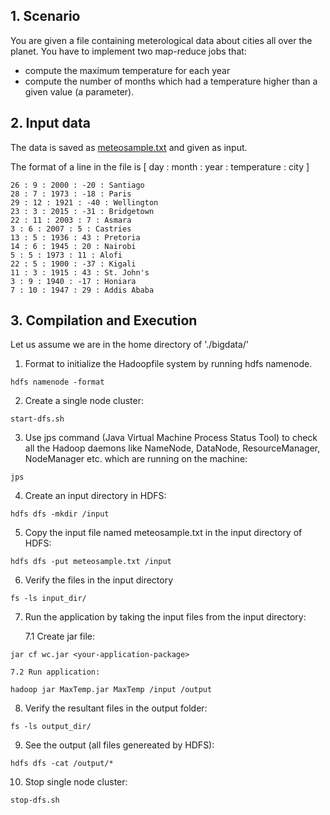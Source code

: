 ## 1. Scenario
You are given a file containing meterological data about cities all over the planet. You have to implement two map-reduce jobs that:
- compute the maximum temperature for each year
- compute the number of months which had a temperature higher than a given value (a parameter).


## 2. Input data
The data is saved as [meteosample.txt](https://github.com/honghanhh/bigdata/blob/master/data/meteosample.txt) and given as input. 

The format of a line in the file is [ day : month : year : temperature : city ]
```
26 : 9 : 2000 : -20 : Santiago
28 : 7 : 1973 : -18 : Paris
29 : 12 : 1921 : -40 : Wellington
23 : 3 : 2015 : -31 : Bridgetown
22 : 11 : 2003 : 7 : Asmara
3 : 6 : 2007 : 5 : Castries
13 : 5 : 1936 : 43 : Pretoria
14 : 6 : 1945 : 20 : Nairobi
5 : 5 : 1973 : 11 : Alofi
22 : 5 : 1900 : -37 : Kigali
11 : 3 : 1915 : 43 : St. John's
3 : 9 : 1940 : -17 : Honiara
7 : 10 : 1947 : 29 : Addis Ababa
```

## 3. Compilation and Execution
Let us assume we are in the home directory of './bigdata/'
1. Format to initialize the Hadoopfile system by running hdfs namenode.
```
hdfs namenode -format 
```
2. Create a single node cluster:
```
start-dfs.sh 
``` 
3. Use jps command (Java Virtual Machine Process Status Tool) to check all the Hadoop daemons like NameNode, DataNode, ResourceManager, NodeManager etc. which are running on the machine:
```
jps 
```
4. Create an input directory in HDFS:
```
hdfs dfs -mkdir /input 
```
5. Copy the input file named meteosample.txt in the input directory of HDFS:
```
hdfs dfs -put meteosample.txt /input 
```
6. Verify the files in the input directory

```
fs -ls input_dir/ 
```
7. Run the application by taking the input files from the input directory:

    7.1 Create jar file:
```
jar cf wc.jar <your-application-package>
```

    7.2 Run application:
```
hadoop jar MaxTemp.jar MaxTemp /input /output 
```

8. Verify the resultant files in the output folder:
```
fs -ls output_dir/ 
```
9. See the output (all files genereated by HDFS):
```
hdfs dfs -cat /output/* 
```

10. Stop single node cluster:
```
stop-dfs.sh
```
